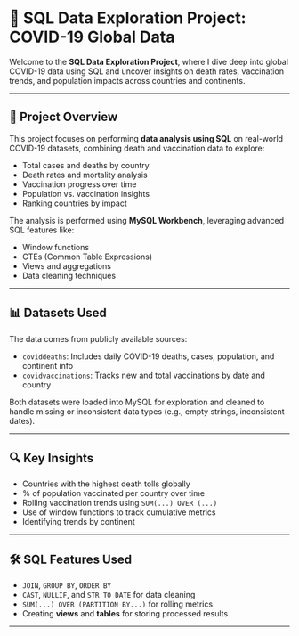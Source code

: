 # 🧪 SQL Data Exploration Project: COVID-19 Global Data

Welcome to the **SQL Data Exploration Project**, where I dive deep into global COVID-19 data using SQL and uncover insights on death rates, vaccination trends, and population impacts across countries and continents.

---

## 📂 Project Overview

This project focuses on performing **data analysis using SQL** on real-world COVID-19 datasets, combining death and vaccination data to explore:

- Total cases and deaths by country
- Death rates and mortality analysis
- Vaccination progress over time
- Population vs. vaccination insights
- Ranking countries by impact

The analysis is performed using **MySQL Workbench**, leveraging advanced SQL features like:
- Window functions
- CTEs (Common Table Expressions)
- Views and aggregations
- Data cleaning techniques

---

## 📊 Datasets Used

The data comes from publicly available sources:

- `coviddeaths`: Includes daily COVID-19 deaths, cases, population, and continent info
- `covidvaccinations`: Tracks new and total vaccinations by date and country

Both datasets were loaded into MySQL for exploration and cleaned to handle missing or inconsistent data types (e.g., empty strings, inconsistent dates).

---

## 🔍 Key Insights

- Countries with the highest death tolls globally
- % of population vaccinated per country over time
- Rolling vaccination trends using `SUM(...) OVER (...)`
- Use of window functions to track cumulative metrics
- Identifying trends by continent

---

## 🛠 SQL Features Used

- `JOIN`, `GROUP BY`, `ORDER BY`
- `CAST`, `NULLIF`, and `STR_TO_DATE` for data cleaning
- `SUM(...) OVER (PARTITION BY...)` for rolling metrics
- Creating **views** and **tables** for storing processed results

---
